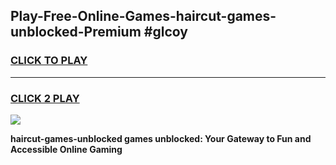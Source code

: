 
## Play-Free-Online-Games-haircut-games-unblocked-Premium #glcoy
<h3>
<a href="https://premium.freeplayer.one?title=haircut-games-unblocked&ref=8M">CLICK TO PLAY</a></h3>
<hr>

<h3>
<a href="https://premium.freeplayer.one?title=haircut-games-unblocked&ref=8M">CLICK 2 PLAY</a>
  
</h3>

<a href="https://premium.freeplayer.one?title=haircut-games-unblocked&ref=8M"><img src="https://clearcache.store/games.png"></a>


**haircut-games-unblocked games unblocked: Your Gateway to Fun and Accessible Online Gaming**
